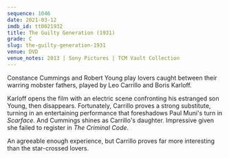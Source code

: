 ```yaml
---
sequence: 1046
date: 2021-03-12
imdb_id: tt0021932
title: The Guilty Generation (1931)
grade: C
slug: the-guilty-generation-1931
venue: DVD
venue_notes: 2013 | Sony Pictures | TCM Vault Collection
---
```


Constance Cummings and Robert Young play lovers caught between their warring mobster fathers, played by Leo Carrillo and Boris Karloff.

<!-- end -->

Karloff opens the film with an electric scene confronting his estranged son Young, then disappears. Fortunately, Carrillo proves a strong substitute, turning in an entertaining performance that foreshadows Paul Muni's turn in <data span imdb-id="tt0023427">_Scarface_</span>. And Cummings shines as Carrillo's daughter. Impressive given she failed to register in <span data-imdb-id="tt0021770">_The Criminal Code_</span>.

An agreeable enough experience, but Carrillo proves far more interesting than the star-crossed lovers.
